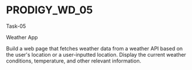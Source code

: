 # PRODIGY_WD_05

Task-05

Weather App

Build a web page that fetches weather data from a weather API based on the user's location or a user-inputted location. Display the current weather conditions, temperature, and other relevant information.
